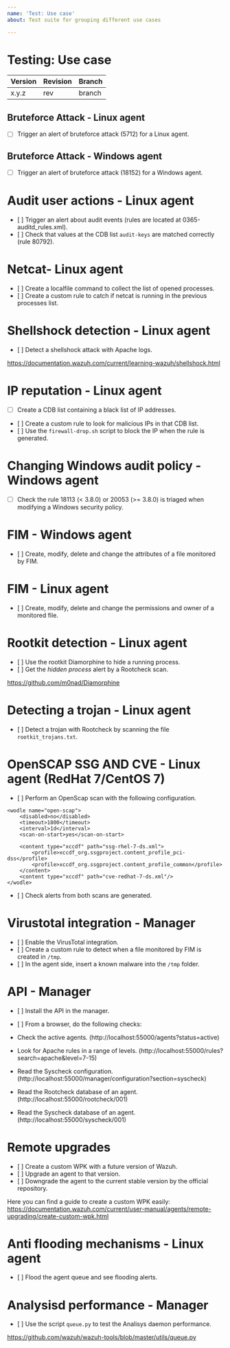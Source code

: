 ```yaml
---
name: 'Test: Use case'
about: Test suite for grouping different use cases

---
```


# Testing: Use case

| Version | Revision | Branch |
| --- | --- | --- |
| x.y.z | rev | branch |

## Bruteforce Attack - Linux agent

- [ ] Trigger an alert of bruteforce attack (5712) for a Linux agent.

## Bruteforce Attack - Windows agent

- [ ] Trigger an alert of bruteforce attack (18152) for a Windows agent.

# Audit user actions - Linux agent

- [ ] Trigger an alert about audit events (rules are located at 0365-auditd_rules.xml).
- [ ] Check that values at the CDB list `audit-keys` are matched correctly (rule 80792).

# Netcat- Linux agent

- [ ] Create a localfile command to collect the list of opened processes.
- [ ] Create a custom rule to catch if netcat is running in the previous processes list.

# Shellshock detection - Linux agent

- [ ] Detect a shellshock attack with Apache logs.

https://documentation.wazuh.com/current/learning-wazuh/shellshock.html

# IP reputation - Linux agent

- [ ] Create a CDB list containing a black list of IP addresses.
- [ ] Create a custom rule to look for malicious IPs in that CDB list.
- [ ] Use the `firewall-drop.sh` script to block the IP when the rule is generated.

# Changing Windows audit policy - Windows agent

- [ ] Check the rule 18113 (< 3.8.0) or 20053 (>= 3.8.0) is triaged when modifying a Windows security policy.

# FIM - Windows agent

- [ ] Create, modify, delete and change the attributes of a file monitored by FIM.

# FIM - Linux agent

- [ ] Create, modify, delete and change the permissions and owner of a monitored file.

# Rootkit detection - Linux agent

- [ ] Use the rootkit Diamorphine to hide a running process.
- [ ] Get the _hidden process_ alert by a Rootcheck scan.

https://github.com/m0nad/Diamorphine

# Detecting a trojan - Linux agent

- [ ] Detect a trojan with Rootcheck by scanning the file `rootkit_trojans.txt`.

# OpenSCAP SSG AND CVE - Linux agent (RedHat 7/CentOS 7)

- [ ] Perform an OpenScap scan with the following configuration.

```
<wodle name="open-scap">
    <disabled>no</disabled>
    <timeout>1800</timeout>
    <interval>1d</interval>
    <scan-on-start>yes</scan-on-start>

    <content type="xccdf" path="ssg-rhel-7-ds.xml">
        <profile>xccdf_org.ssgproject.content_profile_pci-dss</profile>
        <profile>xccdf_org.ssgproject.content_profile_common</profile>
    </content>
    <content type="xccdf" path="cve-redhat-7-ds.xml"/>
</wodle>
```

- [ ] Check alerts from both scans are generated.

# Virustotal integration - Manager

- [ ] Enable the VirusTotal integration.
- [ ] Create a custom rule to detect when a file monitored by FIM is created in `/tmp`.
- [ ] In the agent side, insert a known malware into the `/tmp` folder.

# API - Manager

- [ ] Install the API in the manager.
- [ ] From a browser, do the following checks:

- Check the active agents. (http://localhost:55000/agents?status=active)
- Look for Apache rules in a range of levels. (http://localhost:55000/rules?search=apache&level=7-15)
- Read the Syscheck configuration. (http://localhost:55000/manager/configuration?section=syscheck)
- Read the Rootcheck database of an agent. (http://localhost:55000/rootcheck/001)
- Read the Syscheck database of an agent. (http://localhost:55000/syscheck/001)

# Remote upgrades

- [ ] Create a custom WPK with a future version of Wazuh.
- [ ] Upgrade an agent to that version.
- [ ] Downgrade the agent to the current stable version by the official repository.

Here you can find a guide to create a custom WPK easily:
https://documentation.wazuh.com/current/user-manual/agents/remote-upgrading/create-custom-wpk.html

# Anti flooding mechanisms - Linux agent

- [ ] Flood the agent queue and see flooding alerts.

# Analysisd performance - Manager

- [ ] Use the script `queue.py` to test the Analisys daemon performance.

https://github.com/wazuh/wazuh-tools/blob/master/utils/queue.py

